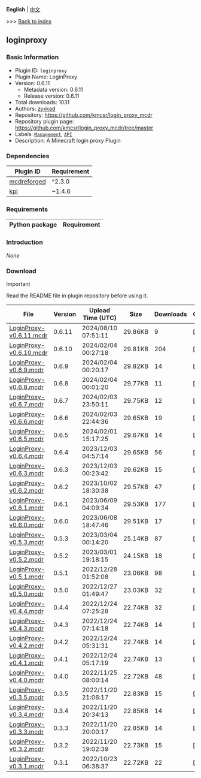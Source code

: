 **English** | [中文](readme-zh_cn.md)

\>\>\> [Back to index](/readme.md)

## loginproxy

### Basic Information

- Plugin ID: `loginproxy`
- Plugin Name: LoginProxy
- Version: 0.6.11
  - Metadata version: 0.6.11
  - Release version: 0.6.11
- Total downloads: 1031
- Authors: [zyxkad](https://github.com/zyxkad)
- Repository: https://github.com/kmcsr/login_proxy_mcdr
- Repository plugin page: https://github.com/kmcsr/login_proxy_mcdr/tree/master
- Labels: [`Management`](/labels/management/readme.md), [`API`](/labels/api/readme.md)
- Description: A Minecraft login proxy Plugin

### Dependencies

| Plugin ID | Requirement |
| --- | --- |
| [mcdreforged](https://github.com/Fallen-Breath/MCDReforged) | ^2.3.0 |
| [kpi](/plugins/kpi/readme.md) | ~1.4.6 |

### Requirements

| Python package | Requirement |
| --- | --- |

### Introduction

*None*

### Download

> [!IMPORTANT]
> Read the README file in plugin repository before using it.

| File | Version | Upload Time (UTC) | Size | Downloads | Operations |
| --- | --- | --- | --- | --- | --- |
| [LoginProxy-v0.6.11.mcdr](https://github.com/kmcsr/login_proxy_mcdr/releases/tag/v0.6.11) | 0.6.11 | 2024/08/10 07:51:11 | 29.86KB | 9 | [Download](https://github.com/kmcsr/login_proxy_mcdr/releases/download/v0.6.11/LoginProxy-v0.6.11.mcdr) |
| [LoginProxy-v0.6.10.mcdr](https://github.com/kmcsr/login_proxy_mcdr/releases/tag/v0.6.10) | 0.6.10 | 2024/02/04 00:27:18 | 29.81KB | 204 | [Download](https://github.com/kmcsr/login_proxy_mcdr/releases/download/v0.6.10/LoginProxy-v0.6.10.mcdr) |
| [LoginProxy-v0.6.9.mcdr](https://github.com/kmcsr/login_proxy_mcdr/releases/tag/v0.6.9) | 0.6.9 | 2024/02/04 00:20:17 | 29.82KB | 14 | [Download](https://github.com/kmcsr/login_proxy_mcdr/releases/download/v0.6.9/LoginProxy-v0.6.9.mcdr) |
| [LoginProxy-v0.6.8.mcdr](https://github.com/kmcsr/login_proxy_mcdr/releases/tag/v0.6.8) | 0.6.8 | 2024/02/04 00:01:20 | 29.77KB | 11 | [Download](https://github.com/kmcsr/login_proxy_mcdr/releases/download/v0.6.8/LoginProxy-v0.6.8.mcdr) |
| [LoginProxy-v0.6.7.mcdr](https://github.com/kmcsr/login_proxy_mcdr/releases/tag/v0.6.7) | 0.6.7 | 2024/02/03 23:50:11 | 29.75KB | 12 | [Download](https://github.com/kmcsr/login_proxy_mcdr/releases/download/v0.6.7/LoginProxy-v0.6.7.mcdr) |
| [LoginProxy-v0.6.6.mcdr](https://github.com/kmcsr/login_proxy_mcdr/releases/tag/v0.6.6) | 0.6.6 | 2024/02/03 22:44:36 | 29.65KB | 19 | [Download](https://github.com/kmcsr/login_proxy_mcdr/releases/download/v0.6.6/LoginProxy-v0.6.6.mcdr) |
| [LoginProxy-v0.6.5.mcdr](https://github.com/kmcsr/login_proxy_mcdr/releases/tag/v0.6.5) | 0.6.5 | 2024/02/01 15:17:25 | 29.67KB | 14 | [Download](https://github.com/kmcsr/login_proxy_mcdr/releases/download/v0.6.5/LoginProxy-v0.6.5.mcdr) |
| [LoginProxy-v0.6.4.mcdr](https://github.com/kmcsr/login_proxy_mcdr/releases/tag/v0.6.4) | 0.6.4 | 2023/12/03 04:57:14 | 29.65KB | 56 | [Download](https://github.com/kmcsr/login_proxy_mcdr/releases/download/v0.6.4/LoginProxy-v0.6.4.mcdr) |
| [LoginProxy-v0.6.3.mcdr](https://github.com/kmcsr/login_proxy_mcdr/releases/tag/v0.6.3) | 0.6.3 | 2023/12/03 00:23:42 | 29.62KB | 15 | [Download](https://github.com/kmcsr/login_proxy_mcdr/releases/download/v0.6.3/LoginProxy-v0.6.3.mcdr) |
| [LoginProxy-v0.6.2.mcdr](https://github.com/kmcsr/login_proxy_mcdr/releases/tag/v0.6.2) | 0.6.2 | 2023/10/02 18:30:38 | 29.57KB | 47 | [Download](https://github.com/kmcsr/login_proxy_mcdr/releases/download/v0.6.2/LoginProxy-v0.6.2.mcdr) |
| [LoginProxy-v0.6.1.mcdr](https://github.com/kmcsr/login_proxy_mcdr/releases/tag/v0.6.1) | 0.6.1 | 2023/06/09 04:09:34 | 29.53KB | 177 | [Download](https://github.com/kmcsr/login_proxy_mcdr/releases/download/v0.6.1/LoginProxy-v0.6.1.mcdr) |
| [LoginProxy-v0.6.0.mcdr](https://github.com/kmcsr/login_proxy_mcdr/releases/tag/v0.6.0) | 0.6.0 | 2023/06/08 18:47:46 | 29.51KB | 17 | [Download](https://github.com/kmcsr/login_proxy_mcdr/releases/download/v0.6.0/LoginProxy-v0.6.0.mcdr) |
| [LoginProxy-v0.5.3.mcdr](https://github.com/kmcsr/login_proxy_mcdr/releases/tag/v0.5.3) | 0.5.3 | 2023/03/04 00:14:20 | 25.14KB | 87 | [Download](https://github.com/kmcsr/login_proxy_mcdr/releases/download/v0.5.3/LoginProxy-v0.5.3.mcdr) |
| [LoginProxy-v0.5.2.mcdr](https://github.com/kmcsr/login_proxy_mcdr/releases/tag/v0.5.2) | 0.5.2 | 2023/03/01 19:18:15 | 24.15KB | 18 | [Download](https://github.com/kmcsr/login_proxy_mcdr/releases/download/v0.5.2/LoginProxy-v0.5.2.mcdr) |
| [LoginProxy-v0.5.1.mcdr](https://github.com/kmcsr/login_proxy_mcdr/releases/tag/v0.5.1) | 0.5.1 | 2022/12/28 01:52:08 | 23.06KB | 98 | [Download](https://github.com/kmcsr/login_proxy_mcdr/releases/download/v0.5.1/LoginProxy-v0.5.1.mcdr) |
| [LoginProxy-v0.5.0.mcdr](https://github.com/kmcsr/login_proxy_mcdr/releases/tag/v0.5.0) | 0.5.0 | 2022/12/27 01:49:47 | 23.03KB | 32 | [Download](https://github.com/kmcsr/login_proxy_mcdr/releases/download/v0.5.0/LoginProxy-v0.5.0.mcdr) |
| [LoginProxy-v0.4.4.mcdr](https://github.com/kmcsr/login_proxy_mcdr/releases/tag/v0.4.4) | 0.4.4 | 2022/12/24 07:25:28 | 22.74KB | 32 | [Download](https://github.com/kmcsr/login_proxy_mcdr/releases/download/v0.4.4/LoginProxy-v0.4.4.mcdr) |
| [LoginProxy-v0.4.3.mcdr](https://github.com/kmcsr/login_proxy_mcdr/releases/tag/v0.4.3) | 0.4.3 | 2022/12/24 07:14:18 | 22.74KB | 14 | [Download](https://github.com/kmcsr/login_proxy_mcdr/releases/download/v0.4.3/LoginProxy-v0.4.3.mcdr) |
| [LoginProxy-v0.4.2.mcdr](https://github.com/kmcsr/login_proxy_mcdr/releases/tag/v0.4.2) | 0.4.2 | 2022/12/24 05:31:31 | 22.74KB | 14 | [Download](https://github.com/kmcsr/login_proxy_mcdr/releases/download/v0.4.2/LoginProxy-v0.4.2.mcdr) |
| [LoginProxy-v0.4.1.mcdr](https://github.com/kmcsr/login_proxy_mcdr/releases/tag/v0.4.1) | 0.4.1 | 2022/12/24 05:17:19 | 22.74KB | 13 | [Download](https://github.com/kmcsr/login_proxy_mcdr/releases/download/v0.4.1/LoginProxy-v0.4.1.mcdr) |
| [LoginProxy-v0.4.0.mcdr](https://github.com/kmcsr/login_proxy_mcdr/releases/tag/v0.4.0) | 0.4.0 | 2022/11/25 08:00:14 | 22.72KB | 48 | [Download](https://github.com/kmcsr/login_proxy_mcdr/releases/download/v0.4.0/LoginProxy-v0.4.0.mcdr) |
| [LoginProxy-v0.3.5.mcdr](https://github.com/kmcsr/login_proxy_mcdr/releases/tag/v0.3.5) | 0.3.5 | 2022/11/20 21:06:17 | 22.83KB | 15 | [Download](https://github.com/kmcsr/login_proxy_mcdr/releases/download/v0.3.5/LoginProxy-v0.3.5.mcdr) |
| [LoginProxy-v0.3.4.mcdr](https://github.com/kmcsr/login_proxy_mcdr/releases/tag/v0.3.4) | 0.3.4 | 2022/11/20 20:34:13 | 22.85KB | 14 | [Download](https://github.com/kmcsr/login_proxy_mcdr/releases/download/v0.3.4/LoginProxy-v0.3.4.mcdr) |
| [LoginProxy-v0.3.3.mcdr](https://github.com/kmcsr/login_proxy_mcdr/releases/tag/v0.3.3) | 0.3.3 | 2022/11/20 20:00:17 | 22.85KB | 14 | [Download](https://github.com/kmcsr/login_proxy_mcdr/releases/download/v0.3.3/LoginProxy-v0.3.3.mcdr) |
| [LoginProxy-v0.3.2.mcdr](https://github.com/kmcsr/login_proxy_mcdr/releases/tag/v0.3.2) | 0.3.2 | 2022/11/20 19:02:39 | 22.73KB | 15 | [Download](https://github.com/kmcsr/login_proxy_mcdr/releases/download/v0.3.2/LoginProxy-v0.3.2.mcdr) |
| [LoginProxy-v0.3.1.mcdr](https://github.com/kmcsr/login_proxy_mcdr/releases/tag/v0.3.1) | 0.3.1 | 2022/10/23 06:38:37 | 22.72KB | 22 | [Download](https://github.com/kmcsr/login_proxy_mcdr/releases/download/v0.3.1/LoginProxy-v0.3.1.mcdr) |


